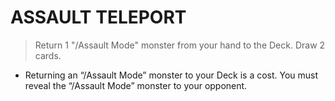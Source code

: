 # ASSAULT TELEPORT

> Return 1 "/Assault Mode" monster from your hand to the Deck. Draw 2 cards.

*   Returning an “/Assault Mode” monster to your Deck is a cost. You must reveal the “/Assault Mode” monster to your opponent.
